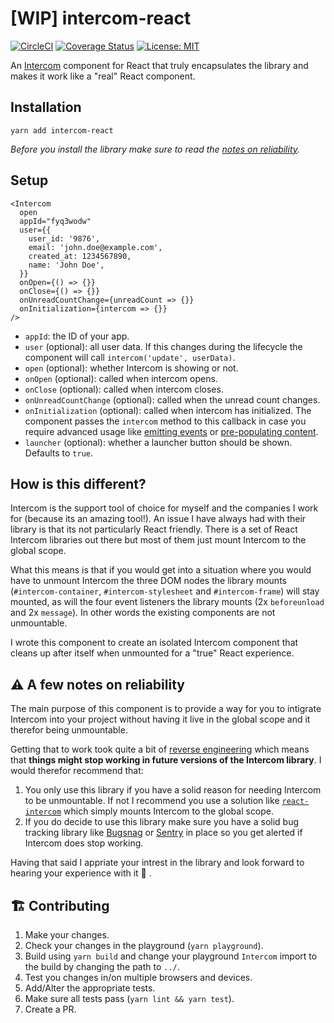 # [WIP] intercom-react

[![CircleCI](https://circleci.com/gh/kvendrik/intercom-react.svg?style=svg)](https://circleci.com/gh/kvendrik/intercom-react)
[![Coverage Status](https://coveralls.io/repos/github/kvendrik/intercom-react/badge.svg?branch=master)](https://coveralls.io/github/kvendrik/intercom-react?branch=master)
[![License: MIT](https://img.shields.io/badge/License-MIT-yellow.svg)](https://opensource.org/licenses/MIT)

An [Intercom](http://intercom.com/) component for React that truly encapsulates the library and makes it work like a "real" React component.

## Installation

```
yarn add intercom-react
```

_Before you install the library make sure to read the [notes on reliability](#️-a-few-notes-on-reliability)._

## Setup

```tsx
<Intercom
  open
  appId="fyq3wodw"
  user={{
    user_id: '9876',
    email: 'john.doe@example.com',
    created_at: 1234567890,
    name: 'John Doe',
  }}
  onOpen={() => {}}
  onClose={() => {}}
  onUnreadCountChange={unreadCount => {}}
  onInitialization={intercom => {}}
/>
```

* `appId`: the ID of your app.
* `user` (optional): all user data. If this changes during the lifecycle the component will call `intercom('update', userData)`.
* `open` (optional): whether Intercom is showing or not.
* `onOpen` (optional): called when intercom opens.
* `onClose` (optional): called when intercom closes.
* `onUnreadCountChange` (optional): called when the unread count changes.
* `onInitialization` (optional): called when intercom has initialized. The component passes the `intercom` method to this callback in case you require advanced usage like [emitting events](https://developers.intercom.com/docs/intercom-javascript#section-intercomtrackevent) or [pre-populating content](https://developers.intercom.com/docs/intercom-javascript#section-intercomshownewmessage).
* `launcher` (optional): whether a launcher button should be shown. Defaults to `true`.

## How is this different?

Intercom is the support tool of choice for myself and the companies I work for (because its an amazing tool!). An issue I have always had with their library is that its not particularly React friendly. There is a set of React Intercom libraries out there but most of them just mount Intercom to the global scope.

What this means is that if you would get into a situation where you would have to unmount Intercom the three DOM nodes the library mounts (`#intercom-container`, `#intercom-stylesheet` and `#intercom-frame`) will stay mounted, as will the four event listeners the library mounts (2x `beforeunload` and 2x `message`). In other words the existing components are not unmountable.

I wrote this component to create an isolated Intercom component that cleans up after itself when unmounted for a "true" React experience.

## ⚠️ A few notes on reliability

The main purpose of this component is to provide a way for you to intigrate Intercom into your project without having it live in the global scope and it therefor being unmountable.

Getting that to work took quite a bit of [reverse engineering](https://github.com/kvendrik/intercom-react/pull/15) which means that **things might stop working in future versions of the Intercom library**. I would therefor recommend that:

1.  You only use this library if you have a solid reason for needing Intercom to be unmountable. If not I recommend you use a solution like [`react-intercom`](https://github.com/nhagen/react-intercom) which simply mounts Intercom to the global scope.
2.  If you do decide to use this library make sure you have a solid bug tracking library like [Bugsnag](https://www.bugsnag.com/) or [Sentry](https://sentry.io) in place so you get alerted if Intercom does stop working.

Having that said I appriate your intrest in the library and look forward to hearing your experience with it 🙌 .

## 🏗 Contributing

1.  Make your changes.
2.  Check your changes in the playground (`yarn playground`).
3.  Build using `yarn build` and change your playground `Intercom` import to the build by changing the path to `../`.
4.  Test you changes in/on multiple browsers and devices.
5.  Add/Alter the appropriate tests.
6.  Make sure all tests pass (`yarn lint && yarn test`).
7.  Create a PR.
